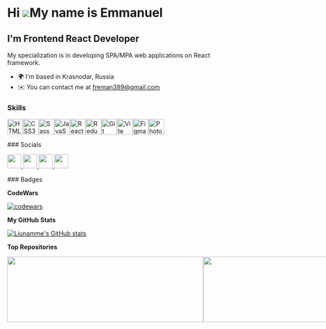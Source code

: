 Hi ![](https://user-images.githubusercontent.com/18350557/176309783-0785949b-9127-417c-8b55-ab5a4333674e.gif)My name is Emmanuel
================================================================================================================================

I'm Frontend React Developer
----------------------------

My specialization is in developing SPA/MPA web applications on React framework.

* 🌍 I'm based in Krasnodar, Russia
* ✉️ You can contact me at [freman389@gmail.com](mailto:freman389@gmail.com)

### Skills

<p align="left"><a href="https://developer.mozilla.org/en-US/docs/Glossary/HTML5" target="_blank" rel="noreferrer"><img src="https://raw.githubusercontent.com/danielcranney/readme-generator/main/public/icons/skills/html5-colored.svg" width="36" height="36" alt="HTML5" /></a><a href="https://www.w3.org/TR/CSS/#css" target="_blank" rel="noreferrer"><img src="https://raw.githubusercontent.com/danielcranney/readme-generator/main/public/icons/skills/css3-colored.svg" width="36" height="36" alt="CSS3" /></a><a href="https://sass-lang.com/" target="_blank" rel="noreferrer"><img src="https://raw.githubusercontent.com/danielcranney/readme-generator/main/public/icons/skills/sass-colored.svg" width="36" height="36" alt="Sass" /></a><a href="https://developer.mozilla.org/en-US/docs/Web/JavaScript" target="_blank" rel="noreferrer"><img src="https://raw.githubusercontent.com/danielcranney/readme-generator/main/public/icons/skills/javascript-colored.svg" width="36" height="36" alt="JavaScript" /></a><a href="https://reactjs.org/" target="_blank" rel="noreferrer"><img src="https://raw.githubusercontent.com/danielcranney/readme-generator/main/public/icons/skills/react-colored.svg" width="36" height="36" alt="React" /></a><a href="https://redux.js.org/" target="_blank" rel="noreferrer"><img src="https://raw.githubusercontent.com/danielcranney/readme-generator/main/public/icons/skills/redux-colored.svg" width="36" height="36" alt="Redux" /></a><a href="https://git-scm.com/" target="_blank" rel="noreferrer"><img src="https://raw.githubusercontent.com/danielcranney/readme-generator/main/public/icons/skills/git-colored.svg" width="36" height="36" alt="Git" /></a><a href="https://vitejs.dev/" target="_blank" rel="noreferrer"><img src="https://raw.githubusercontent.com/danielcranney/readme-generator/main/public/icons/skills/vite-colored.svg" width="36" height="36" alt="Vite" /></a><a href="https://www.figma.com/" target="_blank" rel="noreferrer"><img src="https://raw.githubusercontent.com/danielcranney/readme-generator/main/public/icons/skills/figma-colored.svg" width="36" height="36" alt="Figma" /></a><a href="https://www.adobe.com/uk/products/photoshop.html" target="_blank" rel="noreferrer"><img src="https://raw.githubusercontent.com/danielcranney/readme-generator/main/public/icons/skills/photoshop-colored.svg" width="36" height="36" alt="Photoshop" /></a> </p>
### Socials <p align="left"> 

<a href="https://www.github.com/Liunamme" target="_blank" rel="noreferrer"> <picture> <source media="(prefers-color-scheme: dark)" srcset="https://raw.githubusercontent.com/danielcranney/readme-generator/main/public/icons/socials/github-dark.svg" /> <source media="(prefers-color-scheme: light)" srcset="https://raw.githubusercontent.com/danielcranney/readme-generator/main/public/icons/socials/github.svg" /> <img src="https://raw.githubusercontent.com/danielcranney/readme-generator/main/public/icons/socials/github.svg" width="32" height="32" /> </picture> </a><a href="https://discordapp.com/users/312291477864841216/" target="_blank" rel="noreferrer"> <picture> <source media="(prefers-color-scheme: dark)" srcset="https://www.svgrepo.com/show/331368/discord-v2.svg" /> <source media="(prefers-color-scheme: light)" srcset="https://www.svgrepo.com/show/331368/discord-v2.svg" /> <img src="https://www.svgrepo.com/show/331368/discord-v2.svg" width="32" height="32" /> </picture> </a><a href="http://www.instagram.com/liunamme" target="_blank" rel="noreferrer"> <picture> <source media="(prefers-color-scheme: dark)" srcset="https://raw.githubusercontent.com/danielcranney/readme-generator/main/public/icons/socials/instagram.svg" /> <source media="(prefers-color-scheme: light)" srcset="https://raw.githubusercontent.com/danielcranney/readme-generator/main/public/icons/socials/instagram.svg" /> <img src="https://raw.githubusercontent.com/danielcranney/readme-generator/main/public/icons/socials/instagram.svg" width="32" height="32" /> </picture> </a><a href="http://www.t.me/liunamme" target="_blank" rel="noreferrer"> <picture> <source media="(prefers-color-scheme: dark)" srcset="https://www.svgrepo.com/show/349527/telegram.svg" /> <source media="(prefers-color-scheme: light)" srcset="https://www.svgrepo.com/show/349527/telegram.svg" /> <img src="https://www.svgrepo.com/show/349527/telegram.svg" width="32" height="32" /> </picture> </a> 

</p>
### Badges

<b>CodeWars</b>

[![codewars](https://www.codewars.com/users/Liunamme/badges/large)](https://www.codewars.com/users/Liunamme/)

<b>My GitHub Stats</b>

<a href="http://www.github.com/Liunamme"><img src="https://github-readme-stats.vercel.app/api?username=Liunamme&show_icons=true&hide=prs,issues,contribs&title_color=ef4444&text_color=ffffff&icon_color=facc15&bg_color=1c1917&hide_border=true&show_icons=true" alt="Liunamme's GitHub stats" /></a>

<b>Top Repositories</b>

<div style="display: flex; justify-content: start;" align="start" flex-direction="column">
  <a href="https://github.com/Liunamme/MafiaLegacy" style="flex: 1; width: 450px; height: 150px;">
    <img width="450px" height="150px"  src="https://github-readme-stats.vercel.app/api/pin/?username=Liunamme&repo=MafiaLegacy&title_color=ef4444&text_color=ffffff&icon_color=facc15&bg_color=1c1917&hide_border=true&locale=en" />
  </a>
  <a href="https://github.com/Liunamme/BlackWall" style="flex: 1; width: 450px; height: 150px;">
    <img width="450px" height="150px" src="https://github-readme-stats.vercel.app/api/pin/?username=Liunamme&repo=BlackWall&title_color=ef4444&text_color=ffffff&icon_color=facc15&bg_color=1c1917&hide_border=true&locale=en" />
  </a>
  <a href="https://github.com/Liunamme/EnglishGuru" style="flex: 1; width: 450px; height: 150px;">
    <img width="450px" height="150px"  src="https://github-readme-stats.vercel.app/api/pin/?username=Liunamme&repo=EnglishGuru&title_color=ef4444&text_color=ffffff&icon_color=facc15&bg_color=1c1917&hide_border=true&locale=en" />
  </a>
  <a href="https://github.com/Liunamme/portfolio" style="flex: 1; width: 450px; height: 150px;">
    <img width="450px" height="150px" src="https://github-readme-stats.vercel.app/api/pin/?username=Liunamme&repo=portfolio&title_color=ef4444&text_color=ffffff&icon_color=facc15&bg_color=1c1917&hide_border=true&locale=en" />
  </a>
</div>
